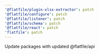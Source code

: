 ```yaml
---
'@flatfile/plugin-xlsx-extractor': patch
'@flatfile/configure': patch
'@flatfile/listener': patch
'@flatfile/schema': patch
'@flatfile/react': patch
'flatfile': patch
---
```


Update packages with updated @flatfile/api
